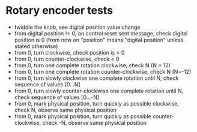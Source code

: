 # Rotary encoder tests

- twiddle the knob, see digital position value change
- from digital position != 0, on control reset sent message, check digital position is 0 (from now on "position" means "digital position" unless stated otherwise)
- from 0, turn clockwise, check position is > 0
- from 0, turn counter-clockwise, check < 0
- from 0, turn one complete rotation clockwise, check N (N = 12)
- from 0, turn one complete rotation counter-clockwise, check N (N=-12)
- from 0, turn slowly clockwise one complete rotation until N, check sequence of values [0...N]
- from 0, turn slowly counter-clockwise one complete rotation until N, check sequence of values [0...-N]
- from 0, mark physical position, turn quickly as possible clockwise, check N, observe same physical position
- from 0, mark physical position, turn quickly as possible counter-clockwise, check -N, observe same physical position